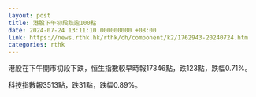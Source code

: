 ```yaml
---
layout: post
title: 港股下午初段跌逾100點
date: 2024-07-24 13:11:10.000000000 +08:00
link: https://news.rthk.hk/rthk/ch/component/k2/1762943-20240724.htm
categories: rthk
---
```


港股在下午開市初段下跌，恒生指數較早時報17346點，跌123點，跌幅0.71%。

科技指數報3513點，跌31點，跌幅0.89%。

